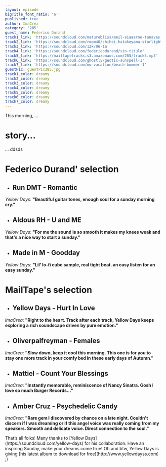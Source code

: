 ```yaml
---
layout: episode
bigTitle_font_ratio: '6'
published: true
author: ImaCrea
category: '285'
guest_name: Federico Durand
track1_link: 'https://soundcloud.com/naturebliss/meil-aiaaarne-tanavas'
track2_link: 'https://soundcloud.com/room40/chihei-hatakeyama-starlight'
track3_link: 'https://soundcloud.com/12k/06-1a'
track4_link: 'https://soundcloud.com/federicodurand/sin-titulo'
track5_link: 'https://mailtapetracks.s3.amazonaws.com/285/track5.mp3'
track6_link: 'https://soundcloud.com/ghostly/geotic-sunspell-1'
track7_link: 'https://soundcloud.com/no-vacation/beach-bummer-1'
guestPic: guestPic285.jpg
track1_color: dreamy
track2_color: dreamy
track3_color: dreamy
track4_color: dreamy
track5_color: dreamy
track6_color: dreamy
track7_color: dreamy
---
```

<p id="introduction">This morning, ... </p>

# story...
... ddsds

# **Federico Durand' selection**

+ ## Run DMT - Romantic
_Yellow Days_: **"**Beautiful guitar tones, enough soul for a sunday morning cry.**"**

+ ## Aldous RH - U and ME
_Yellow Days_: **"**For me the sound is so smooth it makes my knees weak and that's a nice way to start a sunday.**"**

+ ## Made in M - Goodday
_Yellow Days_: **"**Lil' lo-fi cube sample, real tight beat. an easy listen for an easy sunday.**"**


# MailTape's selection

+ ## Yellow Days - Hurt In Love
_ImaCrea_: **"**Right to the heart. Track after each track, Yellow Days keeps exploring a rich soundscape driven by pure emotion.**"**  

+ ## Oliverpalfreyman - Females
_ImaCrea_: **"**Slow down, keep it cool this morning. This one is for you to stay one more track in your comfy bed in these early days of Autumn.**"**

+ ## Mattiel - Count Your Blessings
_ImaCrea_: **"**Instantly memorable, reminiscence of Nancy Sinatra. Gosh I love so much Burger Records...**"**

+ ## Amber Cruz - Psychedelic Candy
_ImaCrea_: **"**Rare gem I discovered by chance on a late night. Couldn't discern if I was dreaming or if this angel voice was really coming from my speakers. Smooth and delicate voice. Direct connection to the soul.**"**


<p id="outroduction">That’s all folks! Many thanks to [Yellow Days](https://soundcloud.com/yellow-days) for his collaboration. Have an inspiring Sunday, make your dreams come true! Oh and btw, Yellow Days is giving [his latest album to download for free](http://www.yellowdayss.com) ;)</p>
